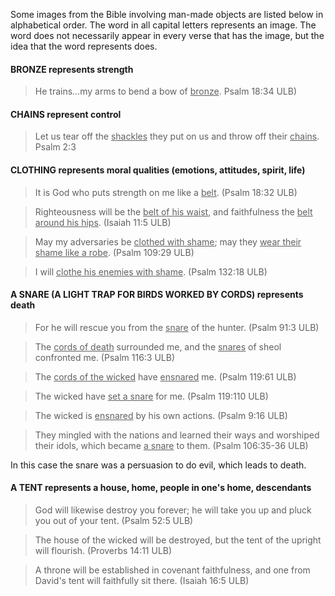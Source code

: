 

Some images from the Bible involving man-made objects are listed below in alphabetical order. The word in all capital letters represents an image. The word does not necessarily appear in every verse that has the image, but the idea that the word represents does.

#### BRONZE represents strength

>He trains…my arms to bend a bow of <u>bronze</u>.  Psalm 18:34 ULB)


#### CHAINS represent control

>Let us tear off the <u>shackles</u> they put on us and throw off their <u>chains</u>.  Psalm 2:3


#### CLOTHING represents moral qualities (emotions, attitudes, spirit, life)

>It is God who puts strength on me like a <u>belt</u>. (Psalm 18:32 ULB)


<blockquote>Righteousness will be the <u>belt of his waist</u>, and faithfulness the <u>belt around his hips</u>. (Isaiah 11:5 ULB)</blockquote>


>May my adversaries be <u>clothed with shame</u>; may they <u>wear their shame like a robe</u>. (Psalm 109:29 ULB)


<blockquote>I will <u>clothe his enemies with shame</u>. (Psalm 132:18 ULB)</blockquote>


#### A SNARE (A LIGHT TRAP FOR BIRDS WORKED BY CORDS) represents death

>For he will rescue you from the <u>snare</u> of the hunter.  (Psalm 91:3 ULB)


<blockquote>The <u>cords of death</u> surrounded me, and the <u>snares</u> of sheol confronted me.  (Psalm 116:3 ULB)</blockquote>


>The <u>cords of the wicked</u> have <u>ensnared</u> me. (Psalm 119:61 ULB)


<blockquote>The wicked have <u>set a snare</u> for me.  (Psalm 119:110 ULB)</blockquote>


>The wicked is <u>ensnared</u> by his own actions. (Psalm 9:16 ULB)


>They mingled with the nations and learned their ways and worshiped their idols, which became <u>a snare</u> to them.  (Psalm 106:35-36 ULB)

In this case the snare was a persuasion to do evil, which leads to death.

#### A TENT represents a house, home, people in one's home, descendants

>God will likewise destroy you forever; he will take you up and pluck you out of your tent.  (Psalm 52:5 ULB)


<blockquote>The house of the wicked will be destroyed, but the tent of the upright will flourish. (Proverbs 14:11 ULB)</blockquote>


>A throne will be established in covenant faithfulness, and one from David's tent will faithfully sit there. (Isaiah 16:5 ULB)